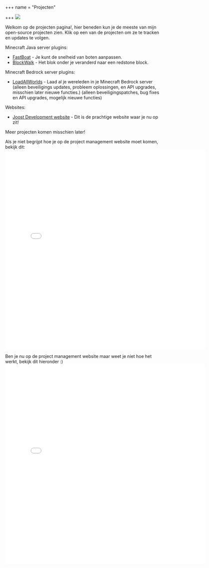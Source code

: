 +++ name = "Projecten"

+++ ![](/uploads/project-363266_1920.jpg)

Welkom op de projecten pagina!, hier beneden kun je de meeste van mijn open-source projecten zien. Klik op een van de projecten om ze te tracken en updates te volgen.

Minecraft Java server plugins:

* [FastBoat](https://projectmanager.joost.systems/agiles/131-7/current "Ga naar het project management systeem van de FastBoat plugin. ") - Je kunt de snelheid van boten aanpassen.
* [BlockWalk](https://projectmanager.joost.systems/agiles/131-6/current "Ga naar het project management systeem van de BlockWalk plugin.") - Het blok onder je veranderd naar een redstone block.

Minecraft Bedrock server plugins:

* [LoadAllWorlds](https://projectmanager.joost.systems/agiles/131-5/current "Ga naar het project management systeem van de LoadAllWorlds plugin. ") - Laad al je wereleden in je Minecraft Bedrock server (alleen beveiligings updates, probleem oplossingen, en API upgrades, misschien later nieuwe functies.) (alleen beveiligingspatches, bug fixes en API upgrades, mogelijk nieuwe functies)

Websites:

* [Joost Development website](https://projectmanager.joost.systems/agiles/131-3/current "Ga naar het project management systeem van de Joost Development website. ") - Dit is de prachtige website waar je nu op zit!

Meer projecten komen misschien later!

Als je niet begrijpt hoe je op de project management website moet komen, bekijk dit: <iframe src="<iframe src=&quot;https://scribehow.com/embed/Joost_Workflow_NL_1__ZjZNd3hBSeKPLJ8g6nLuZA?skipIntro=true&as=scrollable&quot; width=&quot;640&quot; height=&quot;640&quot; allowfullscreen frameborder=&quot;0&quot;></iframe>" width="640" height="640" allowfullscreen frameborder="0"></iframe>

Ben je nu op de project management website maar weet je niet hoe het werkt, bekijk dit hieronder :) <iframe src="<iframe src=&quot;https://scribehow.com/embed/Joost_Workflow_NL__9l1iptSbTCmSRkw2lbFgDA?skipIntro=true&as=scrollable&quot; width=&quot;640&quot; height=&quot;640&quot; allowfullscreen frameborder=&quot;0&quot;></iframe>" width="640" height="640" allowfullscreen frameborder="0"></iframe>